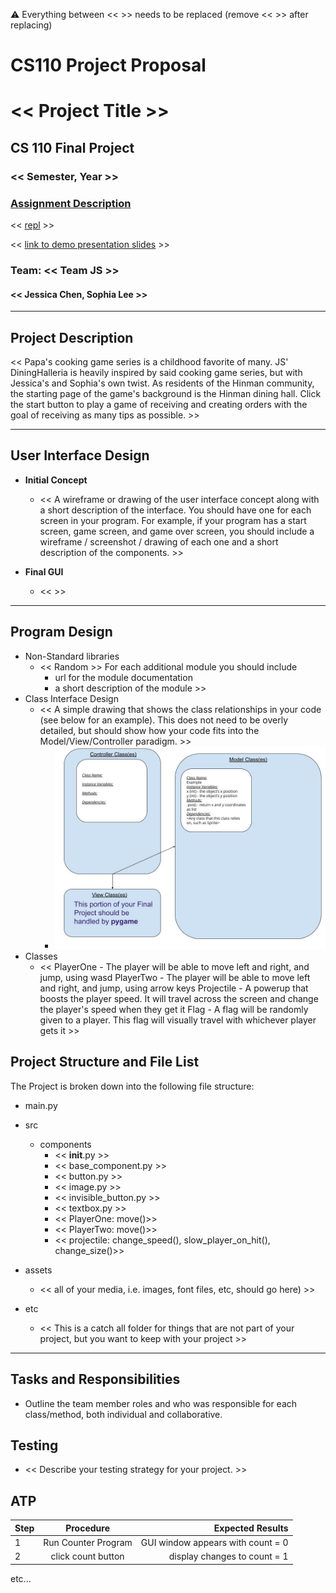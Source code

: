 :warning: Everything between << >> needs to be replaced (remove << >> after replacing)
# CS110 Project Proposal
# << Project Title >>
## CS 110 Final Project
### << Semester, Year >>
### [Assignment Description](https://docs.google.com/document/d/1H4R6yLL7som1lglyXWZ04RvTp_RvRFCCBn6sqv-82ps/edit?usp=sharing)

<< [repl](https://replit.com/join/itrkusqryz-jchen753) >>

<< [link to demo presentation slides](#) >>

### Team: << Team JS >>
#### << Jessica Chen, Sophia Lee >>

***

## Project Description

<< Papa's cooking game series is a childhood favorite of many. JS' DiningHalleria is heavily inspired by said cooking game series, but with Jessica's and Sophia's own twist. As residents of the Hinman community, the starting page of the game's background is the Hinman dining hall. Click the start button to play a game of receiving and creating orders with the goal of receiving as many tips as possible. >>

***    

## User Interface Design

- **Initial Concept**
  - << A wireframe or drawing of the user interface concept along with a short description of the interface. You should have one for each screen in your program. For example, if your program has a start screen, game screen, and game over screen, you should include a wireframe / screenshot / drawing of each one and a short description of the components. >>
    
    
- **Final GUI**
  - <<  >>

***        

## Program Design

* Non-Standard libraries
    * << Random >>
         For each additional module you should include
         - url for the module documentation
         - a short description of the module >>
* Class Interface Design
    * << A simple drawing that shows the class relationships in your code (see below for an example). This does not need to be overly detailed, but should show how your code fits into the Model/View/Controller paradigm. >>
        * ![class diagram](assets/class_diagram.jpg) 
* Classes
    * << PlayerOne - The player will be able to move left and right, and jump, using wasd
         PlayerTwo - The player will be able to move left and right, and jump, using arrow keys
         Projectile - A powerup that boosts the player speed. It will travel across the screen and change the             player's speed when they get it
         Flag - A flag will be randomly given to a player. This flag will visually travel with whichever player
         gets it >>

## Project Structure and File List

The Project is broken down into the following file structure:

* main.py
* src
    * components
      * << __init__.py >>
      * << base_component.py >>
      * << button.py >>
      * << image.py >>
      * << invisible_button.py >>
      * << textbox.py >>
      * << PlayerOne: move()>>
      *  << PlayerTwo: move()>>
      * << projectile: change_speed(), slow_player_on_hit(), change_size()>>
      
* assets
    * << all of your media, i.e. images, font files, etc, should go here) >>
* etc
    * << This is a catch all folder for things that are not part of your project, but you want to keep with your project >>

***

## Tasks and Responsibilities 

   * Outline the team member roles and who was responsible for each class/method, both individual and collaborative.

## Testing

* << Describe your testing strategy for your project. >>

## ATP

| Step                 |Procedure             |Expected Results                   |
|----------------------|:--------------------:|----------------------------------:|
|  1                   | Run Counter Program  |GUI window appears with count = 0  |
|  2                   | click count button   | display changes to count = 1      |
etc...
